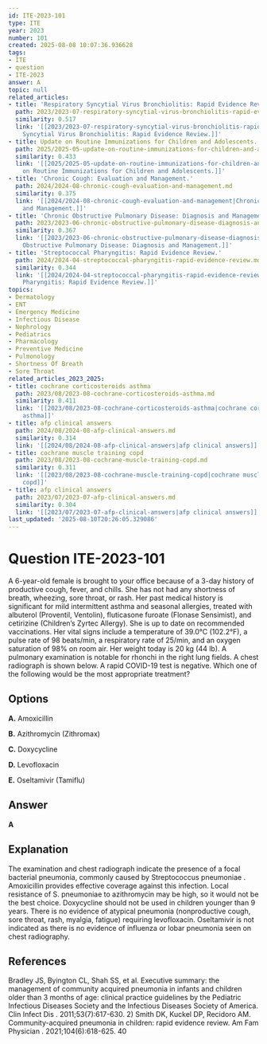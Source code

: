 ```yaml
---
id: ITE-2023-101
type: ITE
year: 2023
number: 101
created: 2025-08-08 10:07:36.936628
tags:
- ITE
- question
- ITE-2023
answer: A
topic: null
related_articles:
- title: 'Respiratory Syncytial Virus Bronchiolitis: Rapid Evidence Review.'
  path: 2023/2023-07-respiratory-syncytial-virus-bronchiolitis-rapid-evidence-rev.md
  similarity: 0.517
  link: '[[2023/2023-07-respiratory-syncytial-virus-bronchiolitis-rapid-evidence-rev|Respiratory
    Syncytial Virus Bronchiolitis: Rapid Evidence Review.]]'
- title: Update on Routine Immunizations for Children and Adolescents.
  path: 2025/2025-05-update-on-routine-immunizations-for-children-and-adolescents.md
  similarity: 0.433
  link: '[[2025/2025-05-update-on-routine-immunizations-for-children-and-adolescents|Update
    on Routine Immunizations for Children and Adolescents.]]'
- title: 'Chronic Cough: Evaluation and Management.'
  path: 2024/2024-08-chronic-cough-evaluation-and-management.md
  similarity: 0.375
  link: '[[2024/2024-08-chronic-cough-evaluation-and-management|Chronic Cough: Evaluation
    and Management.]]'
- title: 'Chronic Obstructive Pulmonary Disease: Diagnosis and Management.'
  path: 2023/2023-06-chronic-obstructive-pulmonary-disease-diagnosis-and-manageme.md
  similarity: 0.367
  link: '[[2023/2023-06-chronic-obstructive-pulmonary-disease-diagnosis-and-manageme|Chronic
    Obstructive Pulmonary Disease: Diagnosis and Management.]]'
- title: 'Streptococcal Pharyngitis: Rapid Evidence Review.'
  path: 2024/2024-04-streptococcal-pharyngitis-rapid-evidence-review.md
  similarity: 0.344
  link: '[[2024/2024-04-streptococcal-pharyngitis-rapid-evidence-review|Streptococcal
    Pharyngitis: Rapid Evidence Review.]]'
topics:
- Dermatology
- ENT
- Emergency Medicine
- Infectious Disease
- Nephrology
- Pediatrics
- Pharmacology
- Preventive Medicine
- Pulmonology
- Shortness Of Breath
- Sore Throat
related_articles_2023_2025:
- title: cochrane corticosteroids asthma
  path: 2023/08/2023-08-cochrane-corticosteroids-asthma.md
  similarity: 0.411
  link: '[[2023/08/2023-08-cochrane-corticosteroids-asthma|cochrane corticosteroids
    asthma]]'
- title: afp clinical answers
  path: 2024/08/2024-08-afp-clinical-answers.md
  similarity: 0.314
  link: '[[2024/08/2024-08-afp-clinical-answers|afp clinical answers]]'
- title: cochrane muscle training copd
  path: 2023/08/2023-08-cochrane-muscle-training-copd.md
  similarity: 0.311
  link: '[[2023/08/2023-08-cochrane-muscle-training-copd|cochrane muscle training
    copd]]'
- title: afp clinical answers
  path: 2023/07/2023-07-afp-clinical-answers.md
  similarity: 0.304
  link: '[[2023/07/2023-07-afp-clinical-answers|afp clinical answers]]'
last_updated: '2025-08-10T20:26:05.329086'
---
```


# Question ITE-2023-101

A 6-year-old female is brought to your office because of a 3-day history of productive cough, fever, and chills. She has not had any shortness of breath, wheezing, sore throat, or rash. Her past medical history is significant for mild intermittent asthma and seasonal allergies, treated with albuterol (Proventil, Ventolin), fluticasone furoate (Flonase Sensimist), and cetirizine (Children’s Zyrtec Allergy). She is up to date on recommended vaccinations. Her vital signs include a temperature of 39.0°C (102.2°F), a pulse rate of 98 beats/min, a respiratory rate of 25/min, and an oxygen saturation of 98% on room air. Her weight today is 20 kg (44 lb). A pulmonary examination is notable for rhonchi in the right lung fields. A chest radiograph is shown below. A rapid COVID-19 test is negative. Which one of the following would be the most appropriate treatment?

## Options

**A.** Amoxicillin

**B.** Azithromycin (Zithromax)

**C.** Doxycycline

**D.** Levofloxacin

**E.** Oseltamivir (Tamiflu)

## Answer

**A**

## Explanation

The examination and chest radiograph indicate the presence of a focal bacterial pneumonia, commonly caused by Streptococcus pneumoniae . Amoxicillin provides effective coverage against this infection. Local resistance of S. pneumoniae to azithromycin may be high, so it would not be the best choice. Doxycycline should not be used in children younger than 9 years. There is no evidence of atypical pneumonia (nonproductive cough, sore throat, rash, myalgia, fatigue) requiring levofloxacin. Oseltamivir is not indicated as there is no evidence of influenza or lobar pneumonia seen on chest radiography.

## References

Bradley JS, Byington CL, Shah SS, et al. Executive summary: the management of community acquired pneumonia in infants and children older than 3 months of age: clinical practice guidelines by the Pediatric Infectious Diseases Society and the Infectious Diseases Society of America. Clin Infect Dis . 2011;53(7):617-630. 2) Smith DK, Kuckel DP, Recidoro AM. Community-acquired pneumonia in children: rapid evidence review. Am Fam Physician . 2021;104(6):618-625. 40
